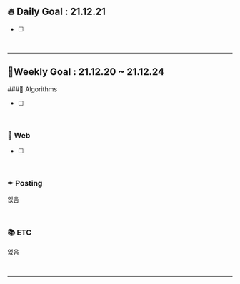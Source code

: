 ## 🔥 Daily Goal : 21.12.21

- [ ] 

<br/>

---
## 🎈Weekly Goal : 21.12.20 ~ 21.12.24
###🚀 Algorithms

- [ ] 

<br/>

### 🌌 Web

- [ ] 

<br/>

### ✒ Posting

없음

<br/>

### 📚 ETC

없음

<br/>

---
